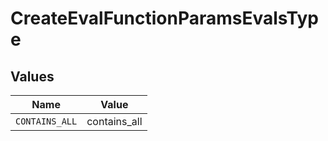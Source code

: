 # CreateEvalFunctionParamsEvalsType


## Values

| Name           | Value          |
| -------------- | -------------- |
| `CONTAINS_ALL` | contains_all   |